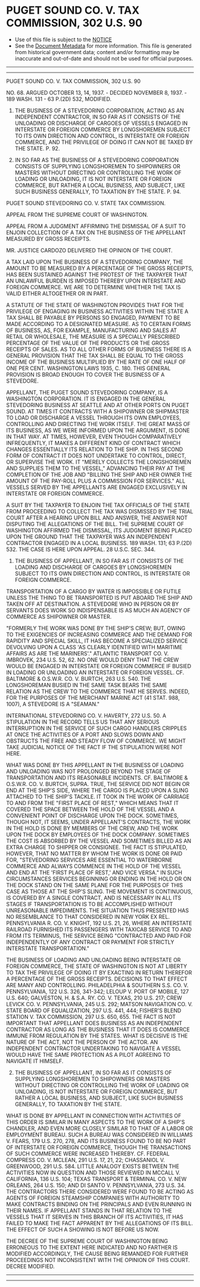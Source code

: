 ---
---

# PUGET SOUND CO. V. TAX COMMISSION, 302 U.S. 90

* Use of this file is subject to the [NOTICE](https://github.com/publicdocs/notice/blob/master/NOTICE)
* See the [Document Metadata](../../../) for more information.
  This file is generated from historical government data; content and/or formatting may be inaccurate and out-of-date and should not be used for official purposes.

----------
----------

PUGET SOUND CO. V. TAX COMMISSION, 302 U.S. 90

NO. 68.  ARGUED OCTOBER 13, 14, 1937.  - DECIDED NOVEMBER 8, 1937.  - 189 WASH. 131 - 63 P.(2D) 532, MODIFIED.

1.  THE BUSINESS OF A STEVEDORING CORPORATION, ACTING AS AN INDEPENDENT CONTRACTOR, IN SO FAR AS IT CONSISTS OF THE UNLOADING OR DISCHARGE OF CARGOES OF VESSELS ENGAGED IN INTERSTATE OR FOREIGN COMMERCE BY LONGSHOREMEN SUBJECT TO ITS OWN DIRECTION AND CONTROL, IS INTERSTATE OR FOREIGN COMMERCE, AND THE PRIVILEGE OF DOING IT CAN NOT BE TAXED BY THE STATE.  P. 92.

2.  IN SO FAR AS THE BUSINESS OF A STEVEDORING CORPORATION CONSISTS OF SUPPLYING LONGSHOREMEN TO SHIPOWNERS OR MASTERS WITHOUT DIRECTING OR CONTROLLING THE WORK OF LOADING OR UNLOADING, IT IS NOT INTERSTATE OR FOREIGN COMMERCE, BUT RATHER A LOCAL BUSINESS, AND SUBJECT, LIKE SUCH BUSINESS GENERALLY, TO TAXATION BY THE STATE.  P. 94.

PUGET SOUND STEVEDORING CO. V. STATE TAX COMMISSION.

APPEAL FROM THE SUPREME COURT OF WASHINGTON.

APPEAL FROM A JUDGMENT AFFIRMING THE DISMISSAL OF A SUIT TO ENJOIN COLLECTION OF A TAX ON THE BUSINESS OF THE APPELLANT MEASURED BY GROSS RECEIPTS.

MR. JUSTICE CARDOZO DELIVERED THE OPINION OF THE COURT.

A TAX LAID UPON THE BUSINESS OF A STEVEDORING COMPANY, THE AMOUNT TO BE MEASURED BY A PERCENTAGE OF THE GROSS RECEIPTS, HAS BEEN SUSTAINED AGAINST THE PROTEST OF THE TAXPAYER THAT AN UNLAWFUL BURDEN IS IMPOSED THEREBY UPON INTERSTATE AND FOREIGN COMMERCE.  WE ARE TO DETERMINE WHETHER THE TAX IS VALID EITHER ALTOGETHER OR IN PART.

A STATUTE OF THE STATE OF WASHINGTON PROVIDES THAT FOR THE PRIVILEGE OF ENGAGING IN BUSINESS ACTIVITIES WITHIN THE STATE A TAX SHALL BE PAYABLE BY PERSONS SO ENGAGED, PAYMENT TO BE MADE ACCORDING TO A DESIGNATED MEASURE.  AS TO CERTAIN FORMS OF BUSINESS, AS, FOR EXAMPLE, MANUFACTURING AND SALES AT RETAIL OR WHOLESALE, THE MEASURE IS A SPECIALLY PRESCRIBED PERCENTAGE OF THE VALUE OF THE PRODUCTS OR THE GROSS RECEIPTS OF SALES.  AS TO ALL OTHER FORMS OF BUSINESS THERE IS A GENERAL PROVISION THAT THE TAX SHALL BE EQUAL TO THE GROSS INCOME OF THE BUSINESS MULTIPLIED BY THE RATE OF ONE HALF OF ONE PER CENT. WASHINGTON LAWS 1935, C. 180.  THIS GENERAL PROVISION IS BROAD ENOUGH TO COVER THE BUSINESS OF A STEVEDORE.

APPELLANT, THE PUGET SOUND STEVEDORING COMPANY, IS A WASHINGTON CORPORATION.  IT IS ENGAGED IN THE GENERAL STEVEDORING BUSINESS AT SEATTLE AND AT OTHER PORTS ON PUGET SOUND.  AT TIMES IT CONTRACTS WITH A SHIPOWNER OR SHIPMASTER TO LOAD OR DISCHARGE A VESSEL THROUGH ITS OWN EMPLOYEES, CONTROLLING AND DIRECTING THE WORK ITSELF.  THE GREAT MASS OF ITS BUSINESS, AS WE WERE INFORMED UPON THE ARGUMENT, IS DONE IN THAT WAY.  AT TIMES, HOWEVER, EVEN THOUGH COMPARATIVELY INFREQUENTLY, IT MAKES A DIFFERENT KIND OF CONTRACT WHICH CHANGES ESSENTIALLY ITS RELATION TO THE SHIP.  IN THIS SECOND FORM OF CONTRACT IT DOES NOT UNDERTAKE TO CONTROL, DIRECT, OR SUPERVISE THE WORK.  IT "MERELY COLLECTS THE LONGSHOREMEN AND SUPPLIES THEM TO THE VESSEL," ADVANCING THEIR PAY AT THE COMPLETION OF THE JOB AND "BILLING THE SHIP AND HER OWNER THE AMOUNT OF THE PAY-ROLL PLUS A COMMISSION FOR SERVICES."  ALL VESSELS SERVED BY THE APPELLANTS ARE ENGAGED EXCLUSIVELY IN INTERSTATE OR FOREIGN COMMERCE.

A SUIT BY THE TAXPAYER TO ENJOIN THE TAX OFFICIALS OF THE STATE FROM PROCEEDING TO COLLECT THE TAX WAS DISMISSED BY THE TRIAL COURT AFTER A HEARING UPON BILL AND ANSWER, THE ANSWER NOT DISPUTING THE ALLEGATIONS OF THE BILL.  THE SUPREME COURT OF WASHINGTON AFFIRMED THE DISMISSAL, ITS JUDGMENT BEING PLACED UPON THE GROUND THAT THE TAXPAYER WAS AN INDEPENDENT CONTRACTOR ENGAGED IN A LOCAL BUSINESS.  189 WASH. 131; 63 P.(2D) 532.  THE CASE IS HERE UPON APPEAL.  28 U.S.C. SEC. 344.

1.  THE BUSINESS OF APPELLANT, IN SO FAR AS IT CONSISTS OF THE LOADING AND DISCHARGE OF CARGOES BY LONGSHOREMEN SUBJECT TO ITS OWN DIRECTION AND CONTROL, IS INTERSTATE OR FOREIGN COMMERCE.

TRANSPORTATION OF A CARGO BY WATER IS IMPOSSIBLE OR FUTILE UNLESS THE THING TO BE TRANSPORTED IS PUT ABOARD THE SHIP AND TAKEN OFF AT DESTINATION.  A STEVEDORE WHO IN PERSON OR BY SERVANTS DOES WORK SO INDISPENSABLE IS AS MUCH AN AGENCY OF COMMERCE AS SHIPOWNER OR MASTER.

"FORMERLY THE WORK WAS DONE BY THE SHIP'S CREW; BUT, OWING TO THE EXIGENCIES OF INCREASING COMMERCE AND THE DEMAND FOR RAPIDITY AND SPECIAL SKILL, IT HAS BECOME A SPECIALIZED SERVICE DEVOLVING UPON A CLASS 'AS CLEARLY IDENTIFIED WITH MARITIME AFFAIRS AS ARE THE MARINERS'."  ATLANTIC TRANSPORT CO. V. IMBROVEK, 234 U.S. 52, 62.  NO ONE WOULD DENY THAT THE CREW WOULD BE ENGAGED IN INTERSTATE OR FOREIGN COMMERCE IF BUSIED IN LOADING OR UNLOADING AN INTERSTATE OR FOREIGN VESSEL.  CF. BALTIMORE & O.S.W.R. CO. V. BURTCH, 263 U.S. 540.  THE LONGSHOREMAN BUSIED IN THE SAME TASK BEARS THE SAME RELATION AS THE CREW TO THE COMMERCE THAT HE SERVES.  INDEED, FOR THE PURPOSES OF THE MERCHANT MARINE ACT (41 STAT. 988, 1007), A STEVEDORE IS A "SEAMAN."

INTERNATIONAL STEVEDORING CO. V. HAVERTY, 272 U.S. 50.  A STIPULATION IN THE RECORD TELLS US THAT ANY SERIOUS INTERRUPTION IN THE SERVICE OF SUCH CARGO HANDLERS CRIPPLES AT ONCE THE ACTIVITIES OF A PORT AND SLOWS DOWN AND OBSTRUCTS THE FREE AND STEADY FLOW OF COMMERCE.  WE MIGHT TAKE JUDICIAL NOTICE OF THE FACT IF THE STIPULATION WERE NOT HERE.

WHAT WAS DONE BY THIS APPELLANT IN THE BUSINESS OF LOADING AND UNLOADING WAS NOT PROLONGED BEYOND THE STAGE OF TRANSPORTATION AND ITS REASONABLE INCIDENTS.  CF. BALTIMORE & O.S.W.R. CO. V. BURTCH, SUPRA. TRUE, THE SERVICE DID NOT BEGIN OR END AT THE SHIP'S SIDE, WHERE THE CARGO IS PLACED UPON A SLING ATTACHED TO THE SHIP'S TACKLE.  IT TOOK IN THE WORK OF CARRIAGE TO AND FROM THE "FIRST PLACE OF REST," WHICH MEANS THAT IT COVERED THE SPACE BETWEEN THE HOLD OF THE VESSEL AND A CONVENIENT POINT OF DISCHARGE UPON THE DOCK.  SOMETIMES, THOUGH NOT, IT SEEMS, UNDER APPELLANT'S CONTRACTS, THE WORK IN THE HOLD IS DONE BY MEMBERS OF THE CREW, AND THE WORK UPON THE DOCK BY EMPLOYEES OF THE DOCK COMPANY.  SOMETIMES THE COST IS ABSORBED BY THE VESSEL AND SOMETIMES BILLED AS AN EXTRA CHARGE TO SHIPPER OR CONSIGNEE.  THE FACT IS STIPULATED, HOWEVER, THAT NO MATTER BY WHOM THE WORK IS DONE OR PAID FOR, "STEVEDORING SERVICES ARE ESSENTIAL TO WATERBORNE COMMERCE AND ALWAYS COMMENCE IN THE HOLD OF THE VESSEL AND END AT THE 'FIRST PLACE OF REST,' AND VICE VERSA."  IN SUCH CIRCUMSTANCES SERVICES BEGINNING OR ENDING IN THE HOLD OR ON THE DOCK STAND ON THE SAME PLANE FOR THE PURPOSES OF THIS CASE AS THOSE AT THE SHIP'S SLING.  THE MOVEMENT IS CONTINUOUS, IS COVERED BY A SINGLE CONTRACT, AND IS NECESSARY IN ALL ITS STAGES IF TRANSPORTATION IS TO BE ACCOMPLISHED WITHOUT UNREASONABLE IMPEDIMENTS.  THE SITUATION THUS PRESENTED HAS NO RESEMBLANCE TO THAT CONSIDERED IN NEW YORK EX REL. PENNSYLVANIA R. CO. V. KNIGHT, 192 U.S. 21, 26, WHERE AN INTERSTATE RAILROAD FURNISHED ITS PASSENGERS WITH TAXICAB SERVICE TO AND FROM ITS TERMINUS, THE SERVICE BEING "CONTRACTED AND PAID FOR INDEPENDENTLY OF ANY CONTRACT OR PAYMENT FOR STRICTLY INTERSTATE TRANSPORTATION."

THE BUSINESS OF LOADING AND UNLOADING BEING INTERSTATE OR FOREIGN COMMERCE, THE STATE OF WASHINGTON IS NOT AT LIBERTY TO TAX THE PRIVILEGE OF DOING IT BY EXACTING IN RETURN THEREFOR A PERCENTAGE OF THE GROSS RECEIPTS.  DECISIONS TO THAT EFFECT ARE MANY AND CONTROLLING.  PHILADELPHIA & SOUTHERN S.S. CO. V. PENNSYLVANIA, 122 U.S. 326, 341-342; LELOUP V. PORT OF MOBILE, 127 U.S. 640; GALVESTON, H. & S.A. RY. CO. V. TEXAS, 210 U.S. 217; CREW LEVICK CO. V. PENNSYLVANIA, 245 U.S. 292; MATSON NAVIGATION CO. V. STATE BOARD OF EQUALIZATION, 297 U.S. 441, 444; FISHER'S BLEND STATION V. TAX COMMISSION, 297 U.S. 650, 655.  THE FACT IS NOT IMPORTANT THAT APPELLANT DOES BUSINESS AS AN INDEPENDENT CONTRACTOR AS LONG AS THE BUSINESS THAT IT DOES IS COMMERCE IMMUNE FROM REGULATION BY THE STATES.  WHAT IS DECISIVE IS THE NATURE OF THE ACT, NOT THE PERSON OF THE ACTOR.  AN INDEPENDENT CONTRACTOR UNDERTAKING TO NAVIGATE A VESSEL WOULD HAVE THE SAME PROTECTION AS A PILOT AGREEING TO NAVIGATE IT HIMSELF.

2.  THE BUSINESS OF APPELLANT, IN SO FAR AS IT CONSISTS OF SUPPLYING LONGSHOREMEN TO SHIPOWNERS OR MASTERS WITHOUT DIRECTING OR CONTROLLING THE WORK OF LOADING OR UNLOADING, IS NOT INTERSTATE OR FOREIGN COMMERCE, BUT RATHER A LOCAL BUSINESS, AND SUBJECT, LIKE SUCH BUSINESS GENERALLY, TO TAXATION BY THE STATE.

WHAT IS DONE BY APPELLANT IN CONNECTION WITH ACTIVITIES OF THIS ORDER IS SIMILAR IN MANY ASPECTS TO THE WORK OF A SHIP'S CHANDLER, AND EVEN MORE CLOSELY SIMILAR TO THAT OF A LABOR OR EMPLOYMENT BUREAU.  SUCH A BUREAU WAS CONSIDERED IN WILLIAMS V. FEARS, 179 U.S. 270, 278, AND ITS BUSINESS FOUND TO BE NO PART OF INTERSTATE OR FOREIGN COMMERCE, THOUGH THE TRANSACTIONS OF SUCH COMMERCE WERE INCREASED THEREBY.  CF. FEDERAL COMPRESS CO. V. MCLEAN, 291 U.S. 17, 21, 22; CHASSANIOL V. GREENWOOD, 291 U.S. 584.  LITTLE ANALOGY EXISTS BETWEEN THE ACTIVITIES NOW IN QUESTION AND THOSE REVIEWED IN MCCALL V. CALIFORNIA, 136 U.S. 104; TEXAS TRANSPORT & TERMINAL CO. V. NEW ORLEANS, 264 U.S. 150; AND DI SANTO V. PENNSYLVANIA, 273 U.S. 34.  THE CONTRACTORS THERE CONSIDERED WERE FOUND TO BE ACTING AS AGENTS OF FOREIGN STEAMSHIP COMPANIES WITH AUTHORITY TO MAKE CONTRACTS BINDING ON THE PRINCIPALS AND EVEN RUNNING IN THEIR NAMES.  IF APPELLANT STANDS IN THAT RELATION TO THE VESSELS THAT IT SERVES IN THIS BRANCH OF ITS ACTIVITIES, IT HAS FAILED TO MAKE THE FACT APPARENT BY THE ALLEGATIONS OF ITS BILL.  THE EFFECT OF SUCH A SHOWING IS NOT BEFORE US NOW.

THE DECREE OF THE SUPREME COURT OF WASHINGTON BEING ERRONEOUS TO THE EXTENT HERE INDICATED AND NO FARTHER IS MODIFIED ACCORDINGLY, THE CAUSE BEING REMANDED FOR FURTHER PROCEEDINGS NOT INCONSISTENT WITH THE OPINION OF THIS COURT.  DECREE MODIFIED.


----------
----------

